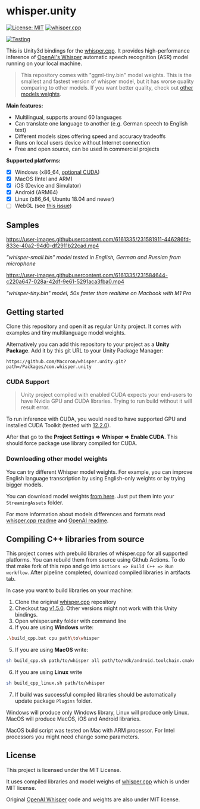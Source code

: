 # whisper.unity
[![License: MIT](https://img.shields.io/badge/license-MIT-blue.svg)](https://opensource.org/licenses/MIT) [![whisper.cpp](https://img.shields.io/badge/whisper.cpp-v1.5.0-green)](https://github.com/ggerganov/whisper.cpp/releases/tag/v1.5.0)

[![Testing](https://github.com/Macoron/whisper.unity/actions/workflows/test.yml/badge.svg)](https://github.com/Macoron/whisper.unity/actions/workflows/test.yml)

This is Unity3d bindings for the [whisper.cpp](https://github.com/ggerganov/whisper.cpp). It provides high-performance inference of [OpenAI's Whisper](https://github.com/openai/whisper) automatic speech recognition (ASR) model running on your local machine.

> This repository comes with "ggml-tiny.bin" model weights. This is the smallest and fastest version of whisper model, but it has worse quality comparing to other models. If you want better quality, check out [other models weights](#downloading-other-model-weights).

**Main features:**
- Multilingual, supports around 60 languages
- Can translate one language to another (e.g. German speech to English text)
- Different models sizes offering speed and accuracy tradeoffs
- Runs on local users device without Internet connection
- Free and open source, can be used in commercial projects

**Supported platforms:**
- [x] Windows (x86_64, [optional CUDA](#cuda-support))
- [x] MacOS (Intel and ARM)
- [x] iOS (Device and Simulator)
- [x] Android (ARM64)
- [x] Linux (x86_64, Ubuntu 18.04 and newer)
- [ ] WebGL (see [this issue](https://github.com/Macoron/whisper.unity/issues/20))

## Samples

https://user-images.githubusercontent.com/6161335/231581911-446286fd-833e-40a2-94d0-df2911b22cad.mp4

*"whisper-small.bin" model tested in English, German and Russian from microphone*

https://user-images.githubusercontent.com/6161335/231584644-c220a647-028a-42df-9e61-5291aca3fba0.mp4

*"whisper-tiny.bin" model, 50x faster than realtime on Macbook with M1 Pro*

## Getting started
Clone this repository and open it as regular Unity project. It comes with examples and tiny multilanguage model weights.

Alternatively you can add this repository to your project as a **Unity Package**. Add it by this git URL to your Unity Package Manager:
```
https://github.com/Macoron/whisper.unity.git?path=/Packages/com.whisper.unity
```
### CUDA Support
> Unity project compiled with enabled CUDA expects your end-users to have Nvidia GPU and CUDA libraries. Trying to run build without it will result error.

To run inference with CUDA, you would need to have supported GPU and installed CUDA Toolkit (tested with [12.2.0](https://developer.nvidia.com/cuda-12-2-0-download-archive)). 

After that go to the **Project Settings => Whisper => Enable CUDA**. This should force package use library compiled for CUDA.

### Downloading other model weights
You can try different Whisper model weights. For example, you can improve English language transcription by using English-only weights or by trying bigger models.

You can download model weights [from here](https://huggingface.co/ggerganov/whisper.cpp). Just put them into your `StreamingAssets` folder. 

For more information about models differences and formats read [whisper.cpp readme](https://github.com/ggerganov/whisper.cpp#ggml-format) and [OpenAI readme](https://github.com/openai/whisper#available-models-and-languages).

## Compiling C++ libraries from source
This project comes with prebuild libraries of whisper.cpp for all supported platforms. You can rebuild them from source using Github Actions. To do that make fork of this repo and go into `Actions => Build C++ => Run workflow`.  After pipeline completed, download compiled libraries in artifacts tab.

In case you want to build libraries on your machine:
1. Clone the original [whisper.cpp](https://github.com/ggerganov/whisper.cpp) repository
2. Checkout tag [v1.5.0](https://github.com/ggerganov/whisper.cpp/tree/v1.5.0). Other versions might not work with this Unity bindings.
3. Open whisper.unity folder with command line
4. If you are using **Windows** write:
```bash
.\build_cpp.bat cpu path\to\whisper
```
5. If you are using **MacOS** write:
```bash
sh build_cpp.sh path/to/whisper all path/to/ndk/android.toolchain.cmake
```
6. If you are using **Linux** write
```bash
sh build_cpp_linux.sh path/to/whisper
```
7. If build was successful compiled libraries should be automatically update package `Plugins` folder. 
 
Windows will produce only Windows library, Linux will produce only Linux. MacOS will produce MacOS, iOS and Android libraries.

MacOS build script was tested on Mac with ARM processor. For Intel processors you might need change some parameters.

## License
This project is licensed under the MIT License. 

It uses compiled libraries and model weighs of [whisper.cpp](https://github.com/ggerganov/whisper.cpp) which is under MIT license.  

Original [OpenAI Whisper](https://github.com/openai/whisper) code and weights are also under MIT license.
